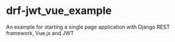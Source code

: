 # drf-jwt_vue_example
An example for starting a single page application with Django REST framework, Vue.js and JWT

